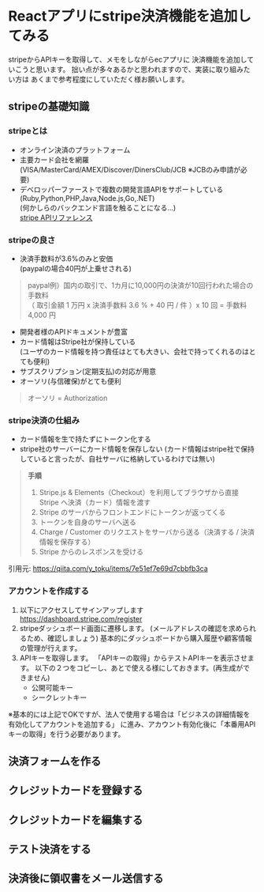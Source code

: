 # Reactアプリにstripe決済機能を追加してみる
stripeからAPIキーを取得して、メモをしながらecアプリに
決済機能を追加していこうと思います。
拙い点が多々あるかと思われますので、実装に取り組みたい方は
あくまで参考程度にしていただく様お願いします。

## stripeの基礎知識
### stripeとは
- オンライン決済のプラットフォーム
- 主要カード会社を網羅<br>
(VISA/MasterCard/AMEX/Discover/DinersClub/JCB
※JCBのみ申請が必要)
- デベロッパーファーストで複数の開発言語APIをサポートしている<br>
(Ruby,Python,PHP,Java,Node.js,Go,.NET)<br>
(何かしらのバックエンド言語を触ることになる...)<br>
[stripe APIリファレンス](https://stripe.com/docs/api)

### stripeの良さ
- 決済手数料が3.6%のみと安価<br>
(paypalの場合40円が上乗せされる)
> paypal例）国内の取引で、1カ月に10,000円の決済が10回行われた場合の手数料<br>
>（ 取引金額 1 万円 x 決済手数料 3.6 % + 40 円 / 件 ）x 10 回 = 手数料 4,000 円
- 開発者様のAPIドキュメントが豊富
- カード情報はStripe社が保持している<br>
(ユーザのカード情報を持つ責任はとても大きい、会社で持ってくれるのはとても便利)
- サブスクリプション(定期支払)の対応が用意
- オーソリ(与信確保)がとても便利
> オーソリ = Authorization

### stripe決済の仕組み
- カード情報を生で持たずにトークン化する
- stripe社のサーバーにカード情報を保存しない
(カード情報はstripe社で保持していると言ったが、自社サーバに格納しているわけでは無い)<br>
> **手順**
>1. Stripe.js & Elements（Checkout）を利用してブラウザから直接 Stripe へ決済（カード）情報を渡す
>2. Stripe のサーバからフロントエンドにトークンが返ってくる
>3. トークンを自身のサーバへ送る
>4. Charge / Customer のリクエストをサーバから送る（決済する / 決済情報を保存する）
>5. Stripe からのレスポンスを受ける<br>

引用元: https://qiita.com/y_toku/items/7e51ef7e69d7cbbfb3ca 

### アカウントを作成する
1. 以下にアクセスしてサインアップします<br>
https://dashboard.stripe.com/register
2. stripeダッシュボード画面に遷移します。
   (メールアドレスの確認を求められるため、確認しましょう)
   基本的にダッシュボードから購入履歴や顧客情報の管理が行えます。
3. APIキーを取得します。
   「APIキーの取得」からテストAPIキーを表示させます。
   以下の２つをコピーし、あとで使える様にしておきます。(再生成ができません)
    - 公開可能キー
    - シークレットキー 

※基本的には上記でOKですが、法人で使用する場合は「ビジネスの詳細情報を有効化してアカウントを追加する」
に進み、アカウント有効化後に「本番用APIキーの取得」を行う必要があります。

## 決済フォームを作る

## クレジットカードを登録する

## クレジットカードを編集する

## テスト決済をする

## 決済後に領収書をメール送信する